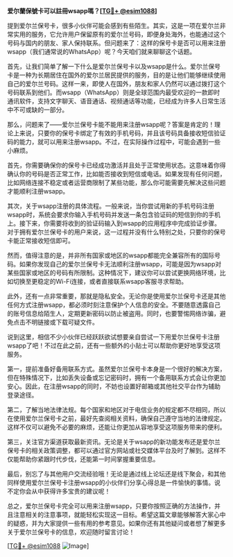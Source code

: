 **爱尔蘭保號卡可以註冊wsapp嗎？[[TG💪+ @esim1088](https://t.me/s/esim1088)]**

提到爱尔兰保号卡，很多小伙伴可能会感到有些陌生。其实，这是一项在爱尔兰非常实用的服务，它允许用户保留原有的爱尔兰号码，即便身处海外，也能通过这个号码与国内的朋友、家人保持联系。但问题来了：这样的保号卡是否可以用来注册wsapp（我们通常说的WhatsApp）呢？今天咱们就来聊聊这个话题。

首先，让我们简单了解一下什么是爱尔兰保号卡以及wsapp是什么。爱尔兰保号卡是一种为长期居住在国外的爱尔兰居民提供的服务，目的是让他们能够继续使用自己的爱尔兰号码。这样一来，即使人在国外，朋友和家人仍然可以通过拨打这个号码联系到他们。而wsapp（WhatsApp）则是全球范围内最受欢迎的一款即时通讯软件，支持文字聊天、语音通话、视频通话等功能，已经成为许多人日常生活中不可或缺的一部分。

那么，问题来了——爱尔兰保号卡能不能用来注册wsapp呢？答案是肯定的！理论上来说，只要你的保号卡绑定了有效的手机号码，并且该号码具备接收短信验证码的能力，就可以用来注册wsapp。不过，在实际操作过程中，可能会遇到一些小麻烦。

首先，你需要确保你的保号卡已经成功激活并且处于正常使用状态。这意味着你得确认你的号码是否正常工作，比如能否接收到短信或电话。如果发现有任何问题，比如网络连接不稳定或者运营商限制了某些功能，那么你可能需要先解决这些问题才能顺利注册wsapp。

其次，关于wsapp注册的具体流程。一般来说，当你尝试用新的手机号码注册wsapp时，系统会要求你输入手机号码并发送一条包含验证码的短信到你的手机上。接下来，你需要将收到的验证码输入到wsapp的应用程序中完成验证步骤。对于拥有爱尔兰保号卡的用户来说，这一过程并没有什么特别之处，只要你的保号卡能正常接收短信即可。

然而，值得注意的是，并非所有国家或地区的wsapp都能完全兼容所有的国际号码。如果你发现自己的爱尔兰保号卡无法顺利注册wsapp，可能是因为wsapp对某些国家或地区的号码有所限制。这种情况下，建议你可以尝试更换网络环境，比如切换至更稳定的Wi-Fi连接，或者直接联系wsapp客服寻求帮助。

此外，还有一点非常重要，那就是隐私安全。无论你是使用爱尔兰保号卡还是其他任何方式注册wsapp，都必须时刻注意保护个人信息的安全。不要随意透露自己的账号信息给陌生人，定期更新密码以防止被盗用。同时，也要警惕网络诈骗，避免点击不明链接或下载可疑文件。

说到这里，相信不少小伙伴已经跃跃欲试想要亲自尝试一下用爱尔兰保号卡注册wsapp了吧！不过在此之前，还有一些额外的小贴士可以帮助你更好地享受这项服务。

第一，提前准备好备用联系方式。虽然爱尔兰保号卡本身是一个很好的解决方案，但在特殊情况下，比如丢失设备或忘记密码时，拥有一个备用联系方式会让你更加安心。因此，在注册wsapp的同时，不妨也设置好邮箱或其他社交平台作为辅助登录途径。

第二，了解当地法律法规。每个国家和地区对于电信业务的规定都不尽相同，所以在使用爱尔兰保号卡之前，最好先查阅相关资料，确保自己遵守当地的法律规定。这样不仅可以避免不必要的麻烦，还能让你更加从容地享受这项服务带来的便利。

第三，关注官方渠道获取最新资讯。无论是关于wsapp的新功能发布还是爱尔兰保号卡的相关政策调整，都可以通过官方网站或社交媒体平台及时了解到。这样不仅能帮助你紧跟时代步伐，还能第一时间掌握重要信息。

最后，别忘了与其他用户交流经验哦！无论是通过线上论坛还是线下聚会，和其他同样使用爱尔兰保号卡注册wsapp的小伙伴们分享心得总是一件愉快的事情。说不定你会从中获得许多宝贵的建议呢！

总之，爱尔兰保号卡完全可以用来注册wsapp，只要你按照正确的方法操作，并且注意相关的注意事项，就能轻松实现这一目标。希望这篇文章能够解答大家心中的疑惑，并为大家提供一些有用的参考意见。如果你还有其他疑问或者想了解更多关于爱尔兰保号卡的信息，欢迎随时留言讨论！

[[TG💪+ @esim1088](https://t.me/s/esim1088) ![Image](https://i.postimg.cc/4NQfJmqS/Snipaste-2025-05-13-00-14-12.png)]